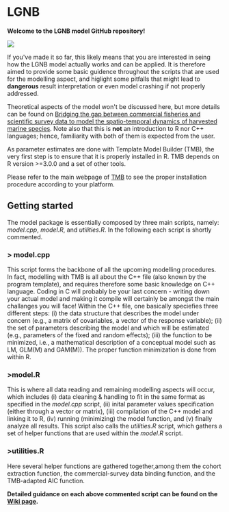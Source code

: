 # LGNB
**Welcome to the LGNB model GitHub repository!**



![](bubble_commercial_A3.gif)



If you've made it so far, this likely means that you are interested in seing how the LGNB model actually works and can be applied.
It is therefore aimed to provide some basic guidence throughout the scripts that are used for the modelling aspect, and higlight some pitfalls that might lead to **dangerous** result interpretation or even model crashing if not properly addressed.

Theoretical aspects of the model won't be discussed here, but more details can be found on [Bridging the gap between commercial fisheries and scientific survey data to model the spatio-temporal dynamics of harvested marine species](https://www.google.com).
Note also that this is **not** an introduction to R nor C++ languages; hence, familiarity with both of them is expected from the user.

As parameter estimates are done with Template Model Builder (TMB), the very first step is to ensure that it is properly installed in R. TMB depends on R version >=3.0.0 and a set of other tools.

Please refer to the main webpage of [TMB](https://github.com/kaskr/adcomp/wiki/Download) to see the proper installation procedure according to your platform.


## Getting started
The model package is essentially composed by three main scripts, namely: *model.cpp*, *model.R*, and *utilities.R*. In the following each script is shortly commented.

### > model.cpp 
This script forms the backbone of all the upcoming modelling procedures. In fact, modelling with TMB is all about the C++ file (also known by the program template), and requires therefore some basic knowledge on C++ language. Coding in C will probably be your last concern - writing down your actual model and making it compile will certainly be amongst the main challanges you will face! Within the C++ file, one basically speciefies three different steps: (i) the data structure that describes the model  under concern (e.g., a matrix of covariables, a vector of the response variable); (ii) the set of parameters describing the model and which will be estimated (e.g., parameters of the fixed and random effects); (iii) the function to be minimized, i.e., a mathematical description of a conceptual model such as LM, GLM(M) and GAM(M)). The proper function minimization is done from within R.


### >model.R 
This is where all data reading and remaining modelling aspects will occur, which includes (i) data cleaning & handling to fit in the same format as specified in the *model.cpp* script, (ii) inital parameter values specification (either through a vector or matrix), (iii) compilation of the C++ model and linking it to R, (iv) running (minimizing) the model function, and (v) finally analyze all  results. This script also calls the *utilities.R* script, which gathers a set of helper functions that are used within the *model.R* script.


### >utilities.R 
Here several helper functions are gathered together,among them the cohort extraction function, the commercial-survey data binding function, and the TMB-adapted AIC function. 


**Detailed guidance on each above commented script can be found on the [Wiki page](https://github.com/mcr89/ComSur_model/wiki).**





